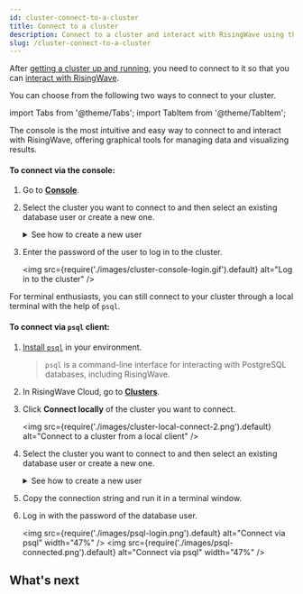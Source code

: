 ```yaml
---
id: cluster-connect-to-a-cluster
title: Connect to a cluster
description: Connect to a cluster and interact with RisingWave using the console or terminal.
slug: /cluster-connect-to-a-cluster
---
```


After [getting a cluster up and running](cluster-manage-clusters.md#create-a-cluster), you need to connect to it so that you can [interact with RisingWave](develop-overview.md#process-data-with-risingwave).

You can choose from the following two ways to connect to your cluster.

import Tabs from '@theme/Tabs';
import TabItem from '@theme/TabItem';

<Tabs>

<TabItem value="console" label="Console">

The console is the most intuitive and easy way to connect to and interact with RisingWave, offering graphical tools for managing data and visualizing results.

#### To connect via the console:

 
1. Go to [**Console**](https://risingwave-cloud.com/console/).  

2. Select the cluster you want to connect to and then select an existing database user or create a new one.
    
    <details>
    <summary>See how to create a new user</summary>

    Select **Create a new user** on the left, and type in the username and password to create it.
    <img
    src={require('./images/cluster-console-createuser.gif').default}
    alt="Create a database user"
    />
    </details>

3. Enter the password of the user to log in to the cluster.

    <img
    src={require('./images/cluster-console-login.gif').default}
    alt="Log in to the cluster"
    />

    
</TabItem>

<TabItem value="local" label="Local client">

For terminal enthusiasts, you can still connect to your cluster through a local terminal with the help of `psql`.

#### To connect via `psql` client:

1. [Install `psql`](https://www.risingwave.dev/docs/current/install-psql-without-postgresql/) in your environment.

    > `psql` is a command-line interface for interacting with PostgreSQL databases, including RisingWave.

2. In RisingWave Cloud, go to [**Clusters**](https://risingwave-cloud.com/clusters/).
    
3. Click **Connect locally** of the cluster you want to connect.
    
    <img
    src={require('./images/cluster-local-connect-2.png').default}
    alt="Connect to a cluster from a local client"
    />
    
4. Select the cluster you want to connect to and then select an existing database user or create a new one.

    <details>
    <summary>See how to create a new user</summary>

    Select **Create a new user** on the left, and type in the username and password to create it.
    <img
    src={require('./images/cluster-local-createuser.gif').default}
    alt="Create a database user in a cluster"
    />
    </details>
    
5. Copy the connection string and run it in a terminal window.
    
6. Log in with the password of the database user.

    <img
    src={require('./images/psql-login.png').default}
    alt="Connect via psql"
    width="47%"
    />
    <img
    src={require('./images/psql-connected.png').default}
    alt="Connect via psql"
    width="47%"
    />

</TabItem>

</Tabs>

## What's next

<card
title="Develop with RisingWave Cloud"
content="RisingWave Cloud leverages the superpower of RisingWave, an open-source distributed SQL database specifically designed for stream processing. Start building your real-time applications with RisingWave, in the cloud."
cloud="develop-overview"
/>